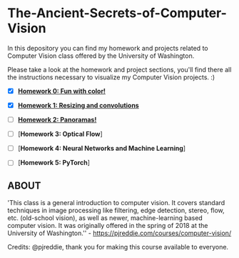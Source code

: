 # The-Ancient-Secrets-of-Computer-Vision

In this depository you can find my homework and projects related to Computer Vision class offered by the University of Washington.

Please take a look at the homework and project sections, you'll find there all the instructions necessary to
visualize my Computer Vision projects. :)


- [x] [**Homework 0: Fun with color!**](https://github.com/averagemarcin/The-Ancient-Secrets-of-Computer-Vision/tree/master/Homework%200)
- [x] [**Homework 1: Resizing and convolutions**](https://github.com/averagemarcin/The-Ancient-Secrets-of-Computer-Vision/tree/master/Homework%201)
- [ ] [**Homework 2: Panoramas!**](https://github.com/averagemarcin/The-Ancient-Secrets-of-Computer-Vision/tree/master/Homework%202)
- [ ] [**Homework 3: Optical Flow**]
- [ ] [**Homework 4: Neural Networks and Machine Learning**]
- [ ] [**Homework 5: PyTorch**]



## ABOUT ##

'This class is a general introduction to computer vision. It covers standard techniques in image processing like filtering, edge detection, stereo, flow, etc. (old-school vision), as well as newer, machine-learning based computer vision. It was originally offered in the spring of 2018 at the University of Washington.'' - https://pjreddie.com/courses/computer-vision/

Credits: @pjreddie, thank you for making this course available to everyone.

